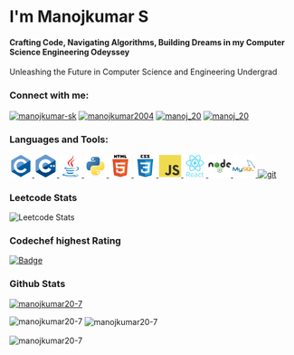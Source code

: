 <h1>I'm Manojkumar S</h1>

#### Crafting Code, Navigating Algorithms, Building Dreams in my Computer Science Engineering Odeyssey
Unleashing the Future in Computer Science and Engineering Undergrad

<h3 align="left">Connect with me:</h3>
<p align="left">
<a href="https://linkedin.com/in/manojkumar-sk" target="blank"><img align="center" src="https://raw.githubusercontent.com/rahuldkjain/github-profile-readme-generator/master/src/images/icons/Social/linked-in-alt.svg" alt="manojkumar-sk" height="30" width="40" /></a>
<a href="https://www.codechef.com/users/manojkumar2004" target="blank"><img align="center" src="https://cdn.jsdelivr.net/npm/simple-icons@3.1.0/icons/codechef.svg" alt="manojkumar2004" height="30" width="40" /></a>
<a href="https://www.hackerrank.com/manoj_20" target="blank"><img align="center" src="https://raw.githubusercontent.com/rahuldkjain/github-profile-readme-generator/master/src/images/icons/Social/hackerrank.svg" alt="manoj_20" height="30" width="40" /></a>
<a href="https://www.leetcode.com/manoj_20" target="blank"><img align="center" src="https://raw.githubusercontent.com/rahuldkjain/github-profile-readme-generator/master/src/images/icons/Social/leet-code.svg" alt="manoj_20" height="30" width="40" /></a>
</p>

<h3 align="left">Languages and Tools:</h3>
<p align="left"> 
  <a href="https://www.cprogramming.com/" target="_blank" rel="noreferrer"> <img src="https://raw.githubusercontent.com/devicons/devicon/master/icons/c/c-original.svg" alt="c" width="40" height="40"/> </a>
  <a href="https://www.w3schools.com/cpp/" target="_blank" rel="noreferrer"> <img src="https://raw.githubusercontent.com/devicons/devicon/master/icons/cplusplus/cplusplus-original.svg" alt="cplusplus" width="40" height="40"/> </a>
  <a href="https://www.java.com" target="_blank" rel="noreferrer"> <img src="https://raw.githubusercontent.com/devicons/devicon/master/icons/java/java-original.svg" alt="java" width="40" height="40"/> </a>
  <a href="https://www.python.org" target="_blank" rel="noreferrer"> <img src="https://raw.githubusercontent.com/devicons/devicon/master/icons/python/python-original.svg" alt="python" width="40" height="40"/> </a>
   <a href="https://www.w3.org/html/" target="_blank" rel="noreferrer"> <img src="https://raw.githubusercontent.com/devicons/devicon/master/icons/html5/html5-original-wordmark.svg" alt="html5" width="40" height="40"/> </a>
  <a href="https://www.w3schools.com/css/" target="_blank" rel="noreferrer"> <img src="https://raw.githubusercontent.com/devicons/devicon/master/icons/css3/css3-original-wordmark.svg" alt="css3" width="40" height="40"/> </a>
   <a href="https://developer.mozilla.org/en-US/docs/Web/JavaScript" target="_blank" rel="noreferrer"> <img src="https://raw.githubusercontent.com/devicons/devicon/master/icons/javascript/javascript-original.svg" alt="javascript" width="40" height="40"/> </a>
  <a href="https://reactjs.org/" target="_blank" rel="noreferrer"> <img src="https://raw.githubusercontent.com/devicons/devicon/master/icons/react/react-original-wordmark.svg" alt="react" width="40" height="40"/> </a>
  <a href="https://nodejs.org" target="_blank" rel="noreferrer"> <img src="https://raw.githubusercontent.com/devicons/devicon/master/icons/nodejs/nodejs-original-wordmark.svg" alt="nodejs" width="40" height="40"/> </a>
  <a href="https://www.mysql.com/" target="_blank" rel="noreferrer"> <img src="https://raw.githubusercontent.com/devicons/devicon/master/icons/mysql/mysql-original-wordmark.svg" alt="mysql" width="40" height="40"/> </a>
   <a href="https://git-scm.com/" target="_blank" rel="noreferrer"> <img src="https://www.vectorlogo.zone/logos/git-scm/git-scm-icon.svg" alt="git" width="40" height="40"/> </a>
</p>

### Leetcode Stats
![Leetcode Stats](https://leetcard.jacoblin.cool/Manoj_20)

### Codechef highest Rating
[![Badge](https://cp-logo.vercel.app/codechef/manojkumar2004)](https://www.codechef.com/users/manojkumar2004)

### Github Stats
<p align="left"> <a href="https://github.com/ryo-ma/github-profile-trophy"><img src="https://github-profile-trophy.vercel.app/?username=manojkumar20-7" alt="manojkumar20-7" /></a> </p>

<p><img align="left" src="https://github-readme-stats.vercel.app/api/top-langs?username=manojkumar20-7&show_icons=true&locale=en&layout=compact" alt="manojkumar20-7" /></p>

<p>&nbsp;<img align="center" src="https://github-readme-stats.vercel.app/api?username=manojkumar20-7&show_icons=true&locale=en" alt="manojkumar20-7" /></p>

<p><img align="center" src="https://github-readme-streak-stats.herokuapp.com/?user=manojkumar20-7&" alt="manojkumar20-7" /></p>
